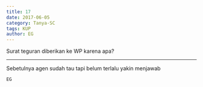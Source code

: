 ```yaml
---
title: 17
date: 2017-06-05
category: Tanya-SC
tags: KUP
author: EG
---
```


Surat teguran diberikan ke WP karena apa?

---

Sebetulnya agen sudah tau tapi belum terlalu yakin menjawab

`EG`
